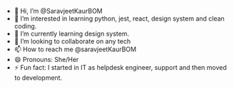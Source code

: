 - 👋 Hi, I’m @SaravjeetKaurBOM
- 👀 I’m interested in learning python, jest, react, design system and clean coding.
- 🌱 I’m currently learning design system.
- 💞️ I’m looking to collaborate on any tech
- 📫 How to reach me @saravjeetKaurBOM
- 😄 Pronouns: She/Her
- ⚡ Fun fact: I started in IT as helpdesk engineer, support and then moved to development.

<!---
SaravjeetKaurBOM/SaravjeetKaurBOM is a ✨ special ✨ repository because its `README.md` (this file) appears on your GitHub profile.
You can click the Preview link to take a look at your changes.
--->
